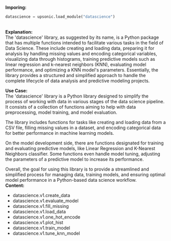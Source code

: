<b class="custom_code_highlight_green">Imporing:</b><br>
```python
datascience = upsonic.load_module("datascience")
```
<br><b class="custom_code_highlight_green">Explanation:</b><br>The 'datascience' library, as suggested by its name, is a Python package that has multiple functions intended to facilitate various tasks in the field of Data Science. These include creating and loading data, preparing it for analysis by handling missing values and encoding categorical variables, visualizing data through histograms, training predictive models such as linear regression and k-nearest neighbors (KNN), evaluating model performance, and optimizing a KNN model's parameters. Essentially, the library provides a structured and simplified approach to handle the complete lifecycle of data analysis and predictive modeling projects.

<b class="custom_code_highlight_green">Use Case:</b><br>The 'datascience' library is a Python library designed to simplify the process of working with data in various stages of the data science pipeline. It consists of a collection of functions aiming to help with data preprocessing, model training, and model evaluation. 

The library includes functions for tasks like creating and loading data from a CSV file, filling missing values in a dataset, and encoding categorical data for better performance in machine learning models. 

On the model development side, there are functions designated for training and evaluating predictive models, like Linear Regression and K-Nearest Neighbors classifier. Some functions even handle model tuning, adjusting the parameters of a predictive model to increase its performance.

Overall, the goal for using this library is to provide a streamlined and simplified process for managing data, training models, and ensuring optimal model performance in a Python-based data science workflow.
<br><b class="custom_code_highlight_green">Content:</b><br>
  - datascience.v1.create_data
  - datascience.v1.evaluate_model
  - datascience.v1.fill_missing
  - datascience.v1.load_data
  - datascience.v1.one_hot_encode
  - datascience.v1.plot_hist
  - datascience.v1.train_model
  - datascience.v1.tune_knn_model
